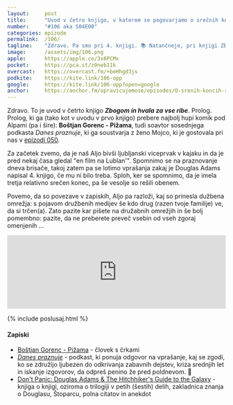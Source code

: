 ```yaml
---
layout: 	post
title:  	"Uvod v četro knjigo, v katerem se pogovarjamo o srečnih koncih romantičnih komedij"
number: 	"#106 aka S04E00"
categories:	epizode
permalink:	/106/
tagline: 	"Zdravo. Pa smo pri 4. knjigi. 📚 Natančneje, pri knjigi Zbogom in hvala za vse ribe. In tokrat bomo obdelali prolog. Ki je znan."
image:		/assets/img/106.png
apple:		https://apple.co/3x6PCMx
pocket:		https://pca.st/z0neb11k
overcast:	https://overcast.fm/+beHhgd3js
podkite:	https://kite.link/106-opp
google:		https://kite.link/106-opp?open=google
anchor:		https://anchor.fm/opravicujemose/episodes/O-srenih-koncih-romantinih-komedij-e1jhqk8
---
```


Zdravo. To je uvod v četrto knjigo _**Zbogom in hvala za vse ribe**_. Prolog. Prolog, ki ga (tako kot v uvodu v prvo knjigo) prebere najbolj hupi komik pod Alpami (pa i šire): **Boštjan Gorenc - Pižama**, tudi soavtor sosednjega podkasta _Danes praznuje_, ki ga soustvarja z ženo Mojco, ki je gostovala pri nas v [epizodi 050](/050). 

Za začetek zvemo, da je naš Aljo bivši ljubljanski viceprvak v kajaku in da je pred nekaj časa gledal "en film na Lublan'". Spomnimo se na praznovanje dneva brisače, takoj zatem pa se lotimo vprašanja zakaj je Douglas Adams napisal 4. knjigo, če mu ni bilo treba. Sploh, ker se spomnimo, da je imela tretja relativno srečen konec, pa še vesolje so rešili obenem. 

Povemo, da so povezave v zapiskih, Aljo pa razloži, kaj so prinesla dužbena omrežja: s pojavom družbenih medijev še kdo drug (razen tvoje familije) ve, da si trčen(a). Zato pazite kar pišete na družabnih omrežjih in še bolj pomembno: pazite, da ne preberete preveč vsebin od vseh zgoraj omenjenih ... 

<iframe src="https://www.listennotes.com/podcasts/opravičujemo-se-za/o-srečnih-koncih-romantičnih-3QowW2P9Ken/embed/" height="170px" width="100%" style="width: 1px; min-width: 100%;" loading="lazy" frameborder="0" scrolling="no"></iframe>

{% include poslusaj.html %}

<!--break-->

#### Zapiski

- [Boštjan Gorenc - Pižama](http://pizama.net/) - človek s črkami
- [_Danes praznuje_](https://anchor.fm/danespraznuje) - podkast, ki ponuja odgovor na vprašanje, kaj se zgodi, ko se združijo ljubezen do odkrivanja zabavnih dejstev, kriza srednjih let in iskanje izgovorov, da odpreš penino že pred poldnevom. 🥂
- [Don't Panic: Douglas Adams & The Hitchhiker's Guide to the Galaxy](https://www.amazon.com/Dont-Panic-Douglas-Hitchhikers-Galaxy-ebook/dp/B07HY7YH7R/) - knjiga o knjigi, oziroma o trilogiji v petih (šestih) delih, zakladnica znanja o Douglasu, Štoparcu, polna citatov in anekdot